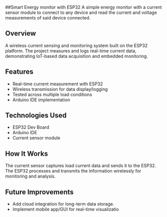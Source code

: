 ##Smart Energy monitor with ESP32
A simple energy monitor with a current sensor module to connect to any device and read the current and voltage measurements of said device connected.
## Overview
A wireless current sensing and monitoring system built on the ESP32 platform. The project measures and logs real-time current data, demonstrating IoT-based data acquisition and embedded monitoring.

## Features
- Real-time current measurement with ESP32  
- Wireless transmission for data display/logging  
- Tested across multiple load conditions  
- Arduino IDE implementation  

## Technologies Used
- ESP32 Dev Board  
- Arduino IDE  
- Current sensor module  

## How It Works
The current sensor captures load current data and sends it to the ESP32. The ESP32 processes and transmits the information wirelessly for monitoring and analysis.
## Future Improvements
- Add cloud integration for long-term data storage.  
- Implement mobile app/GUI for real-time visualizatio
